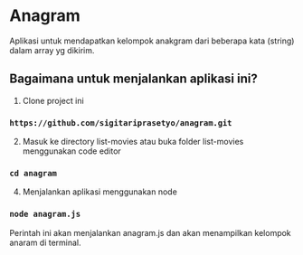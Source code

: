 # Anagram

Aplikasi untuk mendapatkan kelompok anakgram dari beberapa kata (string) dalam array yg dikirim.

## Bagaimana untuk menjalankan aplikasi ini?

1. Clone project ini
### `https://github.com/sigitariprasetyo/anagram.git`

2. Masuk ke directory list-movies atau buka folder list-movies menggunakan code editor
### `cd anagram`

4. Menjalankan aplikasi menggunakan node
### `node anagram.js`

Perintah ini akan menjalankan anagram.js dan akan menampilkan kelompok anaram di terminal.